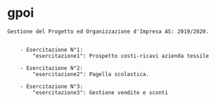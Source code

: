 # gpoi

	Gestione del Progetto ed Organizzazione d'Impresa AS: 2019/2020.
	
	
		- Esercitazione N°1:
			"esercitazione1": Prospetto costi-ricavi azienda tessile
			
		- Esercitazione N°2:
			"esercitazione2": Pagella scolastica.
			
		- Esercitazione N°3:
			"esercitazione3": Gestione vendite e sconti
